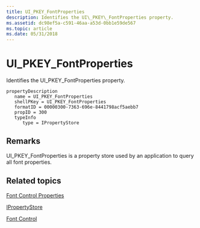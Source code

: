 ```yaml
---
title: UI_PKEY_FontProperties
description: Identifies the UI\_PKEY\_FontProperties property.
ms.assetid: dc98ef5a-c591-46aa-a53d-0bb1e59de567
ms.topic: article
ms.date: 05/31/2018
---
```


# UI\_PKEY\_FontProperties

Identifies the UI\_PKEY\_FontProperties property.

```
propertyDescription
   name = UI_PKEY_FontProperties
   shellPKey = UI_PKEY_FontProperties
   formatID = 00000300-7363-696e-8441798acf5aebb7
   propID = 300
   typeInfo
      type = IPropertyStore
```

## Remarks

UI\_PKEY\_FontProperties is a property store used by an application to query all font properties.

## Related topics

<dl> <dt>

[Font Control Properties](windowsribbon-reference-properties-fontcontrol.md)
</dt> <dt>

[IPropertyStore](https://go.microsoft.com/fwlink/p/?linkid=139562)
</dt> <dt>

[Font Control](windowsribbon-controls-fontcontrol.md)
</dt> </dl>

 

 




